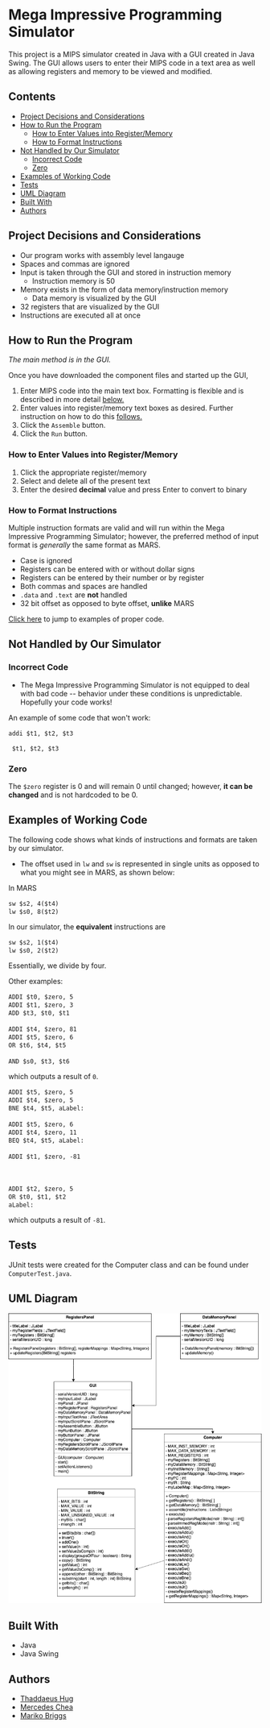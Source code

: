 # Mega Impressive Programming Simulator

This project is a MIPS simulator created in Java with a GUI created in Java Swing. The GUI allows users to enter their MIPS code in a text area as well as allowing registers and memory to be viewed and modified. 

## Contents 
  - [Project Decisions and Considerations](#project-decisions-and-considerations)
  - [How to Run the Program](#how-to-run-the-program)
    - [How to Enter Values into Register/Memory](#how-to-enter-values-into-registermemory)
    - [How to Format Instructions](#how-to-format-instructions)
  - [Not Handled by Our Simulator](#not-handled-by-our-simulator)
    - [Incorrect Code](#incorrect-code)
    - [Zero](#zero)
  - [Examples of Working Code](#examples-of-working-code)
  - [Tests](#tests)
  - [UML Diagram](#uml-diagram)
  - [Built With](#built-with)
  - [Authors](#authors)

## Project Decisions and Considerations 

* Our program works with assembly level langauge 
* Spaces and commas are ignored
* Input is taken through the GUI and stored in instruction memory 
  * Instruction memory is 50 
* Memory exists in the form of data memory/instruction memory 
  * Data memory is visualized by the GUI
* 32 registers that are visualized by the GUI 
* Instructions are executed all at once 


## How to Run the Program 
*The main method is in the GUI.* 

Once you have downloaded the component files and started up the GUI, 
1. Enter MIPS code into the main text box. Formatting is flexible and is described in more detail [below.](###How-to-format-instructions)
2. Enter values into register/memory text boxes as desired. Further instruction on how to do this [follows.](###How-to-Enter-Values-into-Register/Memory)
3. Click the ``Assemble`` button. 
4. Click the ``Run`` button. 

### How to Enter Values into Register/Memory 

1. Click the appropriate register/memory 
2. Select and delete all of the present text 
3. Enter the desired **decimal** value and press Enter to convert to binary 

### How to Format Instructions 
Multiple instruction formats are valid and will run within the Mega Impressive Programming Simulator; however, the preferred method of input format is *generally* the same format as MARS. 

* Case is ignored 
* Registers can be entered with or without dollar signs 
* Registers can be entered by their number or by register
* Both commas and spaces are handled 
* ``.data`` and ``.text`` are **not** handled 
* 32 bit offset as opposed to byte offset, **unlike** MARS 

[Click here](#examples-of-working-code) to jump to examples of proper code. 

## Not Handled by Our Simulator
### Incorrect Code 
* The Mega Impressive Programming Simulator is not equipped to deal with bad code -- behavior under these conditions is unpredictable. Hopefully your code works! 

An example of some code that won't work: 
```
addi $t1, $t2, $t3
```
```
 $t1, $t2, $t3 
```
### Zero 
The ``$zero`` register is 0 and will remain 0 until changed; however,  **it can be changed** and is not hardcoded to be 0. 

## Examples of Working Code 
The following code shows what kinds of instructions and formats are taken by our simulator. 

* The offset used in ``lw`` and ``sw`` is represented in single units as opposed to what you might see in MARS, as shown below: 

In MARS
```
sw $s2, 4($t4)
lw $s0, 8($t2)
```
In our simulator, the **equivalent** instructions are 
```
sw $s2, 1($t4)
lw $s0, 2($t2)
```

Essentially, we divide by four. 

Other examples: 

```
ADDI $t0, $zero, 5
ADDI $t1, $zero, 3
ADD $t3, $t0, $t1

ADDI $t4, $zero, 81
ADDI $t5, $zero, 6
OR $t6, $t4, $t5

AND $s0, $t3, $t6
```

which outputs a result of ``0``.
```
ADDI $t5, $zero, 5
ADDI $t4, $zero, 5
BNE $t4, $t5, aLabel: 

ADDI $t5, $zero, 6
ADDI $t4, $zero, 11
BEQ $t4, $t5, aLabel:

ADDI $t1, $zero, -81



ADDI $t2, $zero, 5
OR $t0, $t1, $t2
aLabel:
```
which outputs a result of ``-81``. 

## Tests

JUnit tests were created for the Computer class and can be found under ``ComputerTest.java``. 

## UML Diagram 
![UML Diagram](MIPS_UML.png)
## Built With

* Java
* Java Swing

## Authors

* [Thaddaeus Hug](https://github.com/tadhug)
* [Mercedes Chea](https://github.com/mercedeschea)
* [Mariko Briggs](https://github.com/marikobriggs)
